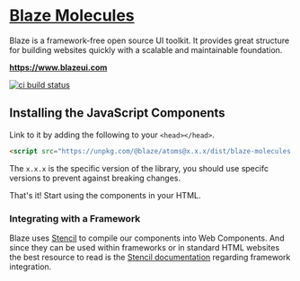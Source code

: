 # <a href="https://www.blazeui.com">Blaze Molecules</a>

Blaze is a framework-free open source UI toolkit. It provides great structure for building websites quickly with a scalable and maintainable foundation.

**https://www.blazeui.com**

[![ci build status](https://img.shields.io/travis/BlazeUI/blaze.svg?style=for-the-badge&logo=travis)](https://travis-ci.org/BlazeUI/blaze)

## Installing the JavaScript Components

Link to it by adding the following to your `<head></head>`.

```html
<script src="https://unpkg.com/@blaze/atoms@x.x.x/dist/blaze-molecules.js"></script>
```

The `x.x.x` is the specific version of the library, you should use specifc versions to prevent against breaking changes.

That's it! Start using the components in your HTML.

### Integrating with a Framework

Blaze uses [Stencil](http://stenciljs.com/) to compile our components into Web Components. And since they can be used within frameworks or in standard HTML websites the best resource to read is the [Stencil documentation](https://stenciljs.com/docs/overview) regarding framework integration.
